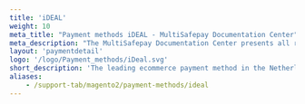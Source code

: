 ```yaml
---
title: 'iDEAL'
weight: 10
meta_title: "Payment methods iDEAL - MultiSafepay Documentation Center"
meta_description: "The MultiSafepay Documentation Center presents all relevant information about our Plugins and API. You can also find support pages for Payment Methods, Tools and General Questions as well as the contact details of our Support and Integration Teams."
layout: 'paymentdetail'
logo: '/logo/Payment_methods/iDeal.svg' 
short_description: 'The leading ecommerce payment method in the Netherlands connecting all major Dutch banks.'
aliases:
    - /support-tab/magento2/payment-methods/ideal
---
```

